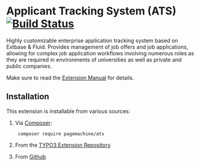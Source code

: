 # Applicant Tracking System (ATS) [![Build Status](https://travis-ci.org/pagemachine/ats.svg)](https://travis-ci.org/pagemachine/ats)

Highly customizable enterprise application tracking system based on Extbase & Fluid. Provides management of job offers and job applications, allowing for complex job application workflows involving numerous roles as they are required in environments of universities as well as private and public companies.

Make sure to read the [Extension Manual](https://docs.typo3.org/typo3cms/extensions/ats/) for details.

## Installation

This extension is installable from various sources:

1. Via [Composer](https://packagist.org/packages/pagemachine/ats):

        composer require pagemachine/ats

2. From the [TYPO3 Extension Repository](https://extensions.typo3.org/extension/ats/)
3. From [Github](https://github.com/pagemachine/ats/releases)
